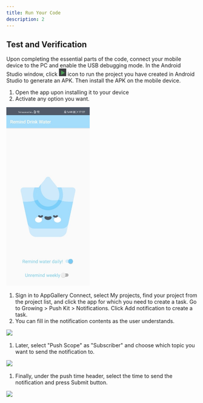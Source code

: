 ```yaml
---
title: Run Your Code
description: 2
---
```


<h2><strong>Test and Verification</strong></h2>
<p>Upon completing the essential parts of the code, connect your mobile device to the PC and enable the USB debugging mode. In the Android Studio window, click   <img style="width: 19.00px" src="https://raw.githubusercontent.com/SinanYilmaz9/PushKitCodelabPage/main/assets/run_image.png" onclick="imageclick(src)">    icon to run the project you have created in Android Studio to generate an APK. Then install the APK on the mobile device.</p>

<ol type="1">
	<li>Open the app upon installing it to your device</li>
	<li>Activate any option you want.</li>
</ol>
<img style="width: 220.00px" src="https://raw.githubusercontent.com/SinanYilmaz9/PushKitCodelabPage/main/assets/remindwaterss.jpg" onclick="imageclick(src)">
<ol type="1">
<li>Sign in to AppGallery Connect, select My projects, find your project from the project list, and click the app for which you need to create a task. Go to Growing > Push Kit > Notifications. Click Add notification to create a task.</li>
<li>You can fill in the notification contents as the user understands.</li>
</ol>
<img style="width: 400.00px" src="https://raw.githubusercontent.com/SinanYilmaz9/PushKitCodelabPage/main/assets/pushConsole1.jpg" onclick="imageclick(src)">
<ol type="1">
<li>Later, select "Push Scope" as "Subscriber" and choose which topic you want to send the notification to.</li>
</ol>
<img style="width: 400.00px" src="https://raw.githubusercontent.com/SinanYilmaz9/PushKitCodelabPage/main/assets/pushConsole2.jpg" onclick="imageclick(src)">
<ol type="1">
<li>Finally, under the push time header, select the time to send the notification and press Submit button.</li>
</ol>
<img style="width: 220.00px" src="https://raw.githubusercontent.com/SinanYilmaz9/PushKitCodelabPage/main/assets/notifFromConsole.jpg" onclick="imageclick(src)">



